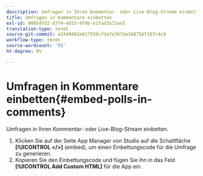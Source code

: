 ```yaml
---
description: Umfragen in Ihren Kommentar- oder Live-Blog-Stream einbetten.
title: Umfragen in Kommentare einbetten
exl-id: 9005dfd2-d7f4-4d33-9f9b-e1fad3a72ae5
translation-type: tm+mt
source-git-commit: a2449482e617939cfda7e367da34875bf187c4c9
workflow-type: tm+mt
source-wordcount: '55'
ht-degree: 0%

---
```


# Umfragen in Kommentare einbetten{#embed-polls-in-comments}

Umfragen in Ihren Kommentar- oder Live-Blog-Stream einbetten.

1. Klicken Sie auf der Seite App Manager von Studio auf die Schaltfläche **[!UICONTROL </>]** (embed), um einen Einbettungscode für die Umfrage zu generieren.
1. Kopieren Sie den Einbettungscode und fügen Sie ihn in das Feld **[!UICONTROL Add Custom HTML]** für die App ein.
